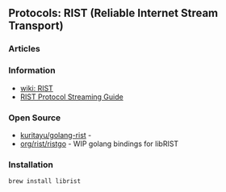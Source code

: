 ## Protocols: RIST (Reliable Internet Stream Transport)


### Articles



### Information
- [wiki: RIST](https://en.wikipedia.org/wiki/Reliable_Internet_Stream_Transport)
- [RIST Protocol Streaming Guide](https://obsproject.com/kb/rist-protocol-streaming-guide)



### Open Source
- [kuritayu/golang-rist](https://github.com/kuritayu/golang-rist) - <not available>
- [org/rist/ristgo](https://code.videolan.org/rist/ristgo) - WIP golang bindings for libRIST



### Installation
```
brew install librist
```

